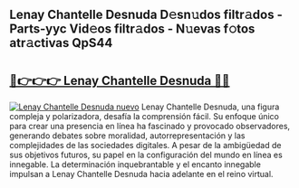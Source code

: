 ## Lenay Chantelle Desnuda D𝚎sn𝚞dos filtr𝚊dos - Parts-yyc Vid𝚎os filtr𝚊dos - N𝚞evas f𝚘tos atr𝚊ctivas QpS44

# <h2><a href="http://mb48mmy.tromn.icu/?c=Lenay+Chantelle+Desnuda">🔗👉👉👉 Lenay Chantelle Desnuda 🔗🔗</a></h2>

[![Lenay Chantelle Desnuda nuevo](https://i.imgur.com/pEAQMta.gif)](http://mb48mmy.tromn.icu/?c=Lenay+Chantelle+Desnuda)
Lenay Chantelle Desnuda, una figura compleja y polarizadora, desafía la comprensión fácil. Su enfoque único para crear una presencia en línea ha fascinado y provocado observadores, generando debates sobre moralidad, autorrepresentación y las complejidades de las sociedades digitales. A pesar de la ambigüedad de sus objetivos futuros, su papel en la configuración del mundo en línea es innegable. La determinación inquebrantable y el encanto innegable impulsan a Lenay Chantelle Desnuda hacia adelante en el reino virtual.
